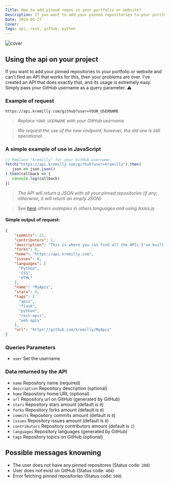 ```yaml
---
Title: How to add pinned repos in your portfolio or website?
Description: If you want to add your pinned repositories to your portfolio or website and can't find an API that works for this, then your problems are over. I've created an API that does exactly that, and its usage is extremely easy. Simply pass your GitHub username as a query parameter.
Date: 2024-05-27
Cover: 
Tags: api, rest, github, python
---
```

![cover](https://media.dev.to/cdn-cgi/image/width=1000,height=420,fit=cover,gravity=auto,format=auto/https%3A%2F%2Fdev-to-uploads.s3.amazonaws.com%2Fuploads%2Farticles%2F48fagykg1pynim5t3fv9.png)

## Using the api on your project

If you want to add your pinned repositories to your portfolio or website and can't find an API that works for this, then your problems are over. I've created an API that does exactly that, and its usage is extremely easy. Simply pass your GitHub username as a query parameter. ⚠️

### Example of request

```shell
https://api.kremilly.com/github?user=YOUR_USERNAME
```

> *Replace `YOUR_USERNAME` with your GitHub username*

> *We request the use of the new endpoint; however, the old one is still operational.*

### A simple example of use in JavaScript

```javascript
// Replace "kremilly" for your GitHub username
fetch("https://api.kremilly.com/github?user=kremilly").then(
   json => json.json()
).then(callback => { 
   console.log(callback) 
})
```

> *The API will return a JSON with all your pinned repositories (if any; otherwise, it will return an empty JSON)*

> *See [here](https://github.com/kremilly/MyApis/tree/main/examples/github) others examples in others languages and using Axios.js*

#### Simple output of request:

```json
{
    "commits": 21,
    "contributors": 1,
    "description": "This is where you can find all the APIs I've built using the Flask framework and Python programming language. All APIs are free to use, both for personal and professional purposes, and there are no usage limits.",
    "forks": 0,
    "home": "https://api.kremilly.com",
    "issues": 0,
    "languages": [
      "Python",
      "CSS",
      "HTML"
    ],
    "name": "MyApis",
    "stars": 0,
    "tags": [
      "apis",
      "flask",
      "python",
      "rest-apis",
      "web-apis"
    ],
    "url": "https://github.com/kremilly/MyApis"
}
```

### Queries Parameters

* `user` Set the username

### Data returned by the API

* `name` Repository name (required)
* `description` Repository description (optional)
* `home` Repository home URL (optional)
* `url` Repository url on GitHub (generated by GitHub)
* `stars` Repository stars amount (default is `0`)
* `forks` Repository forks amount (default is `0`)
* `commits` Repository commits amount (default is `0`)
* `issues` Repository issues amount (default is `0`)
* `contributors` Repository contributors amount (default is `1`)
* `languages` Repository languages (generated by GitHub)
* `tags` Repository topics on GitHub (optional)

## Possible messages knowning

* The user does not have any pinned repositores (Status code: `200`)
* User does not exist on GitHub (Status code: `404`)
* Error fetching pinned repositories (Status code: `500`)
